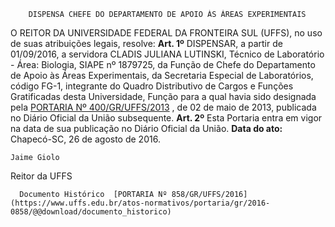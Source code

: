         DISPENSA CHEFE DO DEPARTAMENTO DE APOIO ÀS ÁREAS EXPERIMENTAIS  

 O REITOR DA UNIVERSIDADE FEDERAL DA FRONTEIRA SUL (UFFS), no uso de suas atribuições legais, resolve:   **Art. 1º** DISPENSAR, a partir de 01/09/2016, a servidora CLADIS JULIANA LUTINSKI, Técnico de Laboratório - Área: Biologia, SIAPE nº 1879725, da Função de Chefe do Departamento de Apoio às Áreas Experimentais, da Secretaria Especial de Laboratórios, código FG-1, integrante do Quadro Distributivo de Cargos e Funções Gratificadas desta Universidade, Função para a qual havia sido designada pela [PORTARIA Nº 400/GR/UFFS/2013](https://www.uffs.edu.br/atos-normativos/portaria/gr/2013-0400)  , de 02 de maio de 2013, publicada no Diário Oficial da União subsequente.   **Art. 2º** Esta Portaria entra em vigor na data de sua publicação no Diário Oficial da União.      **Data do ato:** Chapecó-SC, 26 de agosto de 2016.   
 

    Jaime Giolo   
 Reitor da UFFS 

      Documento Histórico  [PORTARIA Nº 858/GR/UFFS/2016](https://www.uffs.edu.br/atos-normativos/portaria/gr/2016-0858/@@download/documento_historico)     
      